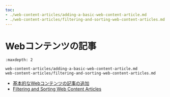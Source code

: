 ```yaml
---
toc:
- ./web-content-articles/adding-a-basic-web-content-article.md
- ./web-content-articles/filtering-and-sorting-web-content-articles.md
---
```

# Webコンテンツの記事

```{toctree}
:maxdepth: 2

web-content-articles/adding-a-basic-web-content-article.md
web-content-articles/filtering-and-sorting-web-content-articles.md
```

- [基本的なWebコンテンツの記事の追加](./web-content-articles/adding-a-basic-web-content-article.md)
- [Filtering and Sorting Web Content Articles](./web-content-articles/filtering-and-sorting-web-content-articles.md)
